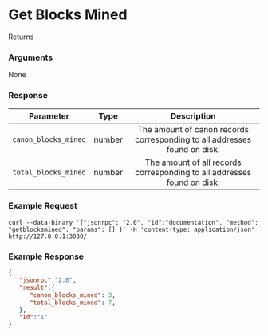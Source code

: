 # Get Blocks Mined
Returns 

### Arguments

None

### Response

|        Parameter            |  Type  | Description |
|:---------------------------:|:------:|:-----------:|
| `canon_blocks_mined`        | number | The amount of canon records corresponding to all addresses found on disk. |
| `total_blocks_mined`        | number | The amount of all records corresponding to all addresses found on disk. |

### Example Request
```ignore
curl --data-binary '{"jsonrpc": "2.0", "id":"documentation", "method": "getblocksmined", "params": [] }' -H 'content-type: application/json' http://127.0.0.1:3030/
```

### Example Response

```json
{
   "jsonrpc":"2.0",
   "result":{
      "canon_blocks_mined": 3,
      "total_blocks_mined": 7,   
   },
   "id":"1"
}
```
